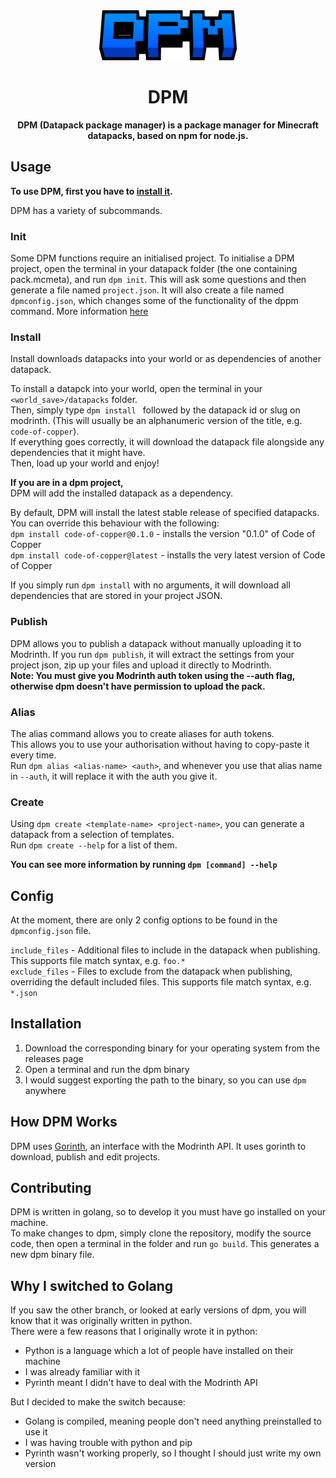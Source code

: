 <div align="center">
  <a href="https://github.com/GearsDatapacks/dpm">
    <img src="logo.png" alt="Logo" height="80">
  </a>

<h1 align="center">DPM</h1>
  <p align="center">
    <strong>DPM (Datapack package manager) is a package manager for Minecraft datapacks, based on npm for node.js.</strong>
  </p>
</div>

## Usage
**To use DPM, first you have to [install it](#installation).**

DPM has a variety of subcommands.

### Init
Some DPM functions require an initialised project. To initialise a DPM project, open the terminal in your datapack folder (the one containing pack.mcmeta), and run `dpm init`. This will ask some questions and then generate a file named `project.json`. 
It will also create a file named `dpmconfig.json`, which changes some of the functionality of the dppm command. More information [here](#config)

### Install
Install downloads datapacks into your world or as dependencies of another datapack.

To install a datapck into your world, open the terminal in your `<world_save>/datapacks` folder.  
Then, simply type `dpm install ` followed by the datapack id or slug on modrinth. (This will usually be an alphanumeric version of the title, e.g. `code-of-copper`).  
If everything goes correctly, it will download the datapack file alongside any dependencies that it might have.  
Then, load up your world and enjoy!

**If you are in a dpm project,**  
DPM will add the installed datapack as a dependency.

By default, DPM will install the latest stable release of specified datapacks. You can override this behaviour with the following:  
`dpm install code-of-copper@0.1.0` - installs the version "0.1.0" of Code of Copper  
`dpm install code-of-copper@latest` - installs the very latest version of Code of Copper

If you simply run `dpm install` with no arguments, it will download all dependencies that are stored in your project JSON.

### Publish
DPM allows you to publish a datapack without manually uploading it to Modrinth. If you run `dpm publish`, it will extract the settings from your project json, zip up your files and upload it directly to Modrinth.  
**Note: You must give you Modrinth auth token using the --auth flag, otherwise dpm doesn't have permission to upload the pack.**

### Alias
The alias command allows you to create aliases for auth tokens.  
This allows you to use your authorisation without having to copy-paste it every time.  
Run `dpm alias <alias-name> <auth>`, and whenever you use that alias name in `--auth`, it will replace it with the auth you give it.

### Create
Using `dpm create <template-name> <project-name>`, you can generate a datapack from a selection of templates.  
Run `dpm create --help` for a list of them.

**You can see more information by running `dpm [command] --help`**

## Config
At the moment, there are only 2 config options to be found in the `dpmconfig.json` file.

`include_files` - Additional files to include in the datapack when publishing. This supports file match syntax, e.g. `foo.*`  
`exclude_files` - Files to exclude from the datapack when publishing, overriding the default included files. This supports file match syntax, e.g. `*.json`  

## Installation

1. Download the corresponding binary for your operating system from the releases page
2. Open a terminal and run the dpm binary
3. I would suggest exporting the path to the binary, so you can use `dpm` anywhere

## How DPM Works

DPM uses [Gorinth](https://github.com/GearsDatapacks/Gorinth), an interface with the Modrinth API. It uses gorinth to download, publish and edit projects.

## Contributing

DPM is written in golang, so to develop it you must have go installed on your machine.  
To make changes to dpm, simply clone the repository, modify the source code, then open a terminal in the folder and run `go build`. This generates a new dpm binary file.

## Why I switched to Golang
If you saw the other branch, or looked at early versions of dpm, you will know that it was originally written in python.  
There were a few reasons that I originally wrote it in python:
- Python is a language which a lot of people have installed on their machine
- I was already familiar with it
- Pyrinth meant I didn't have to deal with the Modrinth API

But I decided to make the switch because:
- Golang is compiled, meaning people don't need anything preinstalled to use it
- I was having trouble with python and pip
- Pyrinth wasn't working properly, so I thought I should just write my own version
